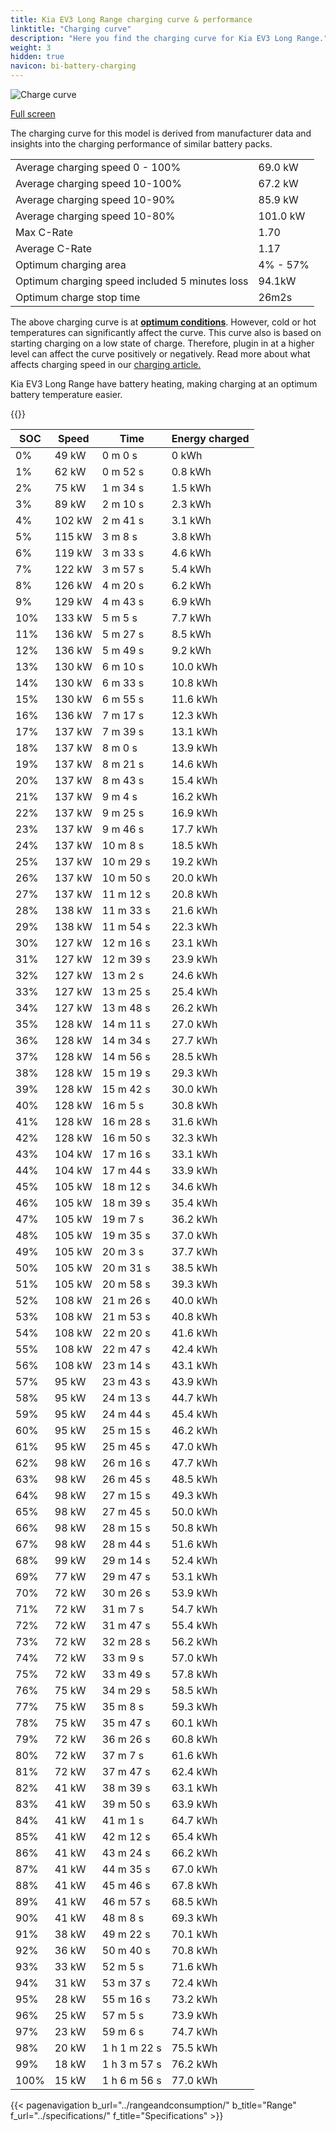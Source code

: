 ```yaml
---
title: Kia EV3 Long Range charging curve & performance
linktitle: "Charging curve"
description: "Here you find the charging curve for Kia EV3 Long Range."
weight: 3
hidden: true
navicon: bi-battery-charging
---
```

<!-- markdownlint-disable MD033 -->
<img src="/images/models/kia/ev3/ev3_long_range/chargingcurve.svg" alt="Charge curve" class="img-fluid">

[Full screen](/images/models/kia/ev3/ev3_long_range/chargingcurve.svg)


<div class="alert alert-primary" role="alert">
The charging curve for this model is derived from manufacturer data and insights into the charging performance of similar battery packs.
</div>
<table class="table table-striped border">
<tbody>
<tr>
<td>Average charging speed 0 - 100%</td><td>69.0 kW</td>
</tr>
<tr>
<td>Average charging speed 10-100%</td><td>67.2 kW</td>
</tr>
<tr>
<td>Average charging speed 10-90%</td><td>85.9 kW</td>
</tr>
<tr>
<td>Average charging speed 10-80%</td><td>101.0 kW</td>
</tr>
<tr>
<td>Max C-Rate</td><td>1.70</td>
</tr>
<tr>
<td>Average C-Rate</td><td>1.17</td>
</tr>
<tr>
<td>Optimum charging area</td><td>4% - 57%</td>
</tr>
<tr>
<td>Optimum charging speed included 5 minutes loss</td><td>94.1kW</td>
</tr>
<tr>
<td>Optimum charge stop time</td><td>26m2s</td>
</tr>
</tbody>
</table>


The above charging curve is at **[optimum conditions](../../../../../technology/battery/charging/#temperature)**. However, cold or hot temperatures can significantly affect the curve. This curve also is based on starting charging on a low state of charge. Therefore, plugin in at a higher level can affect the curve positively or negatively. Read more about what affects charging speed in our [charging article.](../../../../../technology/battery/charging/)


Kia EV3 Long Range have battery heating, making charging at an optimum battery temperature easier.


{{<evkxdisplayaddarticle />}}
<table class="table table-striped border">
<thead>
<tr><th>SOC</th><th>Speed</th><th>Time</th><th>Energy charged</th></tr>
</thead>
<tbody>
<tr>
<td>0%</td><td>49 kW</td><td> 0 m 0 s </td><td>0 kWh </td>
</tr>
<tr>
<td>1%</td><td>62 kW</td><td> 0 m 52 s </td><td>0.8 kWh </td>
</tr>
<tr>
<td>2%</td><td>75 kW</td><td> 1 m 34 s </td><td>1.5 kWh </td>
</tr>
<tr>
<td>3%</td><td>89 kW</td><td> 2 m 10 s </td><td>2.3 kWh </td>
</tr>
<tr>
<td>4%</td><td>102 kW</td><td> 2 m 41 s </td><td>3.1 kWh </td>
</tr>
<tr>
<td>5%</td><td>115 kW</td><td> 3 m 8 s </td><td>3.8 kWh </td>
</tr>
<tr>
<td>6%</td><td>119 kW</td><td> 3 m 33 s </td><td>4.6 kWh </td>
</tr>
<tr>
<td>7%</td><td>122 kW</td><td> 3 m 57 s </td><td>5.4 kWh </td>
</tr>
<tr>
<td>8%</td><td>126 kW</td><td> 4 m 20 s </td><td>6.2 kWh </td>
</tr>
<tr>
<td>9%</td><td>129 kW</td><td> 4 m 43 s </td><td>6.9 kWh </td>
</tr>
<tr>
<td>10%</td><td>133 kW</td><td> 5 m 5 s </td><td>7.7 kWh </td>
</tr>
<tr>
<td>11%</td><td>136 kW</td><td> 5 m 27 s </td><td>8.5 kWh </td>
</tr>
<tr>
<td>12%</td><td>136 kW</td><td> 5 m 49 s </td><td>9.2 kWh </td>
</tr>
<tr>
<td>13%</td><td>130 kW</td><td> 6 m 10 s </td><td>10.0 kWh </td>
</tr>
<tr>
<td>14%</td><td>130 kW</td><td> 6 m 33 s </td><td>10.8 kWh </td>
</tr>
<tr>
<td>15%</td><td>130 kW</td><td> 6 m 55 s </td><td>11.6 kWh </td>
</tr>
<tr>
<td>16%</td><td>136 kW</td><td> 7 m 17 s </td><td>12.3 kWh </td>
</tr>
<tr>
<td>17%</td><td>137 kW</td><td> 7 m 39 s </td><td>13.1 kWh </td>
</tr>
<tr>
<td>18%</td><td>137 kW</td><td> 8 m 0 s </td><td>13.9 kWh </td>
</tr>
<tr>
<td>19%</td><td>137 kW</td><td> 8 m 21 s </td><td>14.6 kWh </td>
</tr>
<tr>
<td>20%</td><td>137 kW</td><td> 8 m 43 s </td><td>15.4 kWh </td>
</tr>
<tr>
<td>21%</td><td>137 kW</td><td> 9 m 4 s </td><td>16.2 kWh </td>
</tr>
<tr>
<td>22%</td><td>137 kW</td><td> 9 m 25 s </td><td>16.9 kWh </td>
</tr>
<tr>
<td>23%</td><td>137 kW</td><td> 9 m 46 s </td><td>17.7 kWh </td>
</tr>
<tr>
<td>24%</td><td>137 kW</td><td> 10 m 8 s </td><td>18.5 kWh </td>
</tr>
<tr>
<td>25%</td><td>137 kW</td><td> 10 m 29 s </td><td>19.2 kWh </td>
</tr>
<tr>
<td>26%</td><td>137 kW</td><td> 10 m 50 s </td><td>20.0 kWh </td>
</tr>
<tr>
<td>27%</td><td>137 kW</td><td> 11 m 12 s </td><td>20.8 kWh </td>
</tr>
<tr>
<td>28%</td><td>138 kW</td><td> 11 m 33 s </td><td>21.6 kWh </td>
</tr>
<tr>
<td>29%</td><td>138 kW</td><td> 11 m 54 s </td><td>22.3 kWh </td>
</tr>
<tr>
<td>30%</td><td>127 kW</td><td> 12 m 16 s </td><td>23.1 kWh </td>
</tr>
<tr>
<td>31%</td><td>127 kW</td><td> 12 m 39 s </td><td>23.9 kWh </td>
</tr>
<tr>
<td>32%</td><td>127 kW</td><td> 13 m 2 s </td><td>24.6 kWh </td>
</tr>
<tr>
<td>33%</td><td>127 kW</td><td> 13 m 25 s </td><td>25.4 kWh </td>
</tr>
<tr>
<td>34%</td><td>127 kW</td><td> 13 m 48 s </td><td>26.2 kWh </td>
</tr>
<tr>
<td>35%</td><td>128 kW</td><td> 14 m 11 s </td><td>27.0 kWh </td>
</tr>
<tr>
<td>36%</td><td>128 kW</td><td> 14 m 34 s </td><td>27.7 kWh </td>
</tr>
<tr>
<td>37%</td><td>128 kW</td><td> 14 m 56 s </td><td>28.5 kWh </td>
</tr>
<tr>
<td>38%</td><td>128 kW</td><td> 15 m 19 s </td><td>29.3 kWh </td>
</tr>
<tr>
<td>39%</td><td>128 kW</td><td> 15 m 42 s </td><td>30.0 kWh </td>
</tr>
<tr>
<td>40%</td><td>128 kW</td><td> 16 m 5 s </td><td>30.8 kWh </td>
</tr>
<tr>
<td>41%</td><td>128 kW</td><td> 16 m 28 s </td><td>31.6 kWh </td>
</tr>
<tr>
<td>42%</td><td>128 kW</td><td> 16 m 50 s </td><td>32.3 kWh </td>
</tr>
<tr>
<td>43%</td><td>104 kW</td><td> 17 m 16 s </td><td>33.1 kWh </td>
</tr>
<tr>
<td>44%</td><td>104 kW</td><td> 17 m 44 s </td><td>33.9 kWh </td>
</tr>
<tr>
<td>45%</td><td>105 kW</td><td> 18 m 12 s </td><td>34.6 kWh </td>
</tr>
<tr>
<td>46%</td><td>105 kW</td><td> 18 m 39 s </td><td>35.4 kWh </td>
</tr>
<tr>
<td>47%</td><td>105 kW</td><td> 19 m 7 s </td><td>36.2 kWh </td>
</tr>
<tr>
<td>48%</td><td>105 kW</td><td> 19 m 35 s </td><td>37.0 kWh </td>
</tr>
<tr>
<td>49%</td><td>105 kW</td><td> 20 m 3 s </td><td>37.7 kWh </td>
</tr>
<tr>
<td>50%</td><td>105 kW</td><td> 20 m 31 s </td><td>38.5 kWh </td>
</tr>
<tr>
<td>51%</td><td>105 kW</td><td> 20 m 58 s </td><td>39.3 kWh </td>
</tr>
<tr>
<td>52%</td><td>108 kW</td><td> 21 m 26 s </td><td>40.0 kWh </td>
</tr>
<tr>
<td>53%</td><td>108 kW</td><td> 21 m 53 s </td><td>40.8 kWh </td>
</tr>
<tr>
<td>54%</td><td>108 kW</td><td> 22 m 20 s </td><td>41.6 kWh </td>
</tr>
<tr>
<td>55%</td><td>108 kW</td><td> 22 m 47 s </td><td>42.4 kWh </td>
</tr>
<tr>
<td>56%</td><td>108 kW</td><td> 23 m 14 s </td><td>43.1 kWh </td>
</tr>
<tr>
<td>57%</td><td>95 kW</td><td> 23 m 43 s </td><td>43.9 kWh </td>
</tr>
<tr>
<td>58%</td><td>95 kW</td><td> 24 m 13 s </td><td>44.7 kWh </td>
</tr>
<tr>
<td>59%</td><td>95 kW</td><td> 24 m 44 s </td><td>45.4 kWh </td>
</tr>
<tr>
<td>60%</td><td>95 kW</td><td> 25 m 15 s </td><td>46.2 kWh </td>
</tr>
<tr>
<td>61%</td><td>95 kW</td><td> 25 m 45 s </td><td>47.0 kWh </td>
</tr>
<tr>
<td>62%</td><td>98 kW</td><td> 26 m 16 s </td><td>47.7 kWh </td>
</tr>
<tr>
<td>63%</td><td>98 kW</td><td> 26 m 45 s </td><td>48.5 kWh </td>
</tr>
<tr>
<td>64%</td><td>98 kW</td><td> 27 m 15 s </td><td>49.3 kWh </td>
</tr>
<tr>
<td>65%</td><td>98 kW</td><td> 27 m 45 s </td><td>50.0 kWh </td>
</tr>
<tr>
<td>66%</td><td>98 kW</td><td> 28 m 15 s </td><td>50.8 kWh </td>
</tr>
<tr>
<td>67%</td><td>98 kW</td><td> 28 m 44 s </td><td>51.6 kWh </td>
</tr>
<tr>
<td>68%</td><td>99 kW</td><td> 29 m 14 s </td><td>52.4 kWh </td>
</tr>
<tr>
<td>69%</td><td>77 kW</td><td> 29 m 47 s </td><td>53.1 kWh </td>
</tr>
<tr>
<td>70%</td><td>72 kW</td><td> 30 m 26 s </td><td>53.9 kWh </td>
</tr>
<tr>
<td>71%</td><td>72 kW</td><td> 31 m 7 s </td><td>54.7 kWh </td>
</tr>
<tr>
<td>72%</td><td>72 kW</td><td> 31 m 47 s </td><td>55.4 kWh </td>
</tr>
<tr>
<td>73%</td><td>72 kW</td><td> 32 m 28 s </td><td>56.2 kWh </td>
</tr>
<tr>
<td>74%</td><td>72 kW</td><td> 33 m 9 s </td><td>57.0 kWh </td>
</tr>
<tr>
<td>75%</td><td>72 kW</td><td> 33 m 49 s </td><td>57.8 kWh </td>
</tr>
<tr>
<td>76%</td><td>75 kW</td><td> 34 m 29 s </td><td>58.5 kWh </td>
</tr>
<tr>
<td>77%</td><td>75 kW</td><td> 35 m 8 s </td><td>59.3 kWh </td>
</tr>
<tr>
<td>78%</td><td>75 kW</td><td> 35 m 47 s </td><td>60.1 kWh </td>
</tr>
<tr>
<td>79%</td><td>72 kW</td><td> 36 m 26 s </td><td>60.8 kWh </td>
</tr>
<tr>
<td>80%</td><td>72 kW</td><td> 37 m 7 s </td><td>61.6 kWh </td>
</tr>
<tr>
<td>81%</td><td>72 kW</td><td> 37 m 47 s </td><td>62.4 kWh </td>
</tr>
<tr>
<td>82%</td><td>41 kW</td><td> 38 m 39 s </td><td>63.1 kWh </td>
</tr>
<tr>
<td>83%</td><td>41 kW</td><td> 39 m 50 s </td><td>63.9 kWh </td>
</tr>
<tr>
<td>84%</td><td>41 kW</td><td> 41 m 1 s </td><td>64.7 kWh </td>
</tr>
<tr>
<td>85%</td><td>41 kW</td><td> 42 m 12 s </td><td>65.4 kWh </td>
</tr>
<tr>
<td>86%</td><td>41 kW</td><td> 43 m 24 s </td><td>66.2 kWh </td>
</tr>
<tr>
<td>87%</td><td>41 kW</td><td> 44 m 35 s </td><td>67.0 kWh </td>
</tr>
<tr>
<td>88%</td><td>41 kW</td><td> 45 m 46 s </td><td>67.8 kWh </td>
</tr>
<tr>
<td>89%</td><td>41 kW</td><td> 46 m 57 s </td><td>68.5 kWh </td>
</tr>
<tr>
<td>90%</td><td>41 kW</td><td> 48 m 8 s </td><td>69.3 kWh </td>
</tr>
<tr>
<td>91%</td><td>38 kW</td><td> 49 m 22 s </td><td>70.1 kWh </td>
</tr>
<tr>
<td>92%</td><td>36 kW</td><td> 50 m 40 s </td><td>70.8 kWh </td>
</tr>
<tr>
<td>93%</td><td>33 kW</td><td> 52 m 5 s </td><td>71.6 kWh </td>
</tr>
<tr>
<td>94%</td><td>31 kW</td><td> 53 m 37 s </td><td>72.4 kWh </td>
</tr>
<tr>
<td>95%</td><td>28 kW</td><td> 55 m 16 s </td><td>73.2 kWh </td>
</tr>
<tr>
<td>96%</td><td>25 kW</td><td> 57 m 5 s </td><td>73.9 kWh </td>
</tr>
<tr>
<td>97%</td><td>23 kW</td><td> 59 m 6 s </td><td>74.7 kWh </td>
</tr>
<tr>
<td>98%</td><td>20 kW</td><td>1 h 1 m 22 s </td><td>75.5 kWh </td>
</tr>
<tr>
<td>99%</td><td>18 kW</td><td>1 h 3 m 57 s </td><td>76.2 kWh </td>
</tr>
<tr>
<td>100%</td><td>15 kW</td><td>1 h 6 m 56 s </td><td>77.0 kWh </td>
</tr>
</tbody>
</table>


{{< pagenavigation b_url="../rangeandconsumption/" b_title="Range" f_url="../specifications/" f_title="Specifications" >}}
